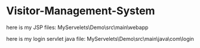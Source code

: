 # Visitor-Management-System

here is my JSP files:
MyServelets\Demo\src\main\webapp

here is my login servlet java file:
MyServelets\Demo\src\main\java\com\login
